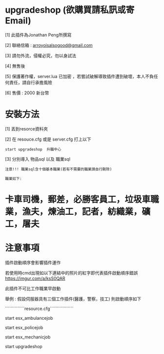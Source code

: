 # upgradeshop (欲購買請私訊或寄Email)

[1] 此插件為Jonathan Peng所撰寫

[2] 聯絡信箱 : arroyoisalsogood@gmail.com

[3] 請勿外流，侵權必究，勿以身試法

[4] 無售後

[5] 保護著作權，server.lua 已加密 ，若嘗試破解導致插件遭到破壞，本人不負任何責任，請自行承擔風險

[6] 售價 : 2000 新台幣


# 安裝方法

[1] 丟到resorce資料夾

[2] 在 resouce.cfg 或是 server.cfg 打上以下

```````````````````````````````````````````
start upgradeshop  升職中心

```````````````````````````````````````````

[3] 分別導入 物品sql 以及 職業sql

    注意!!! 職業sql含十個基本職業(若有不需要的職業請自行刪除)
    
    職業如下:
   # 卡車司機，郵差，必勝客員工，垃圾車職業，漁夫，煉油工，記者，紡織業，礦工，屠夫


# 注意事項

插件啟動順序會影響插件運作

若使用時cmd出現如以下連結中的照片的紅字即代表插件啟動順序錯誤
https://imgur.com/a/ksS0QAR

此插件不可比工作職業早啟動

舉例 :
假設伺服器具有三個工作插件(醫護，警察，技工)
則啟動順序如下

``````````````resource.cfg`````````````````

start esx_ambulancejob

start esx_policejob

start esx_mechanicjob

start upgradeshop

```````````````````````````````````````````


